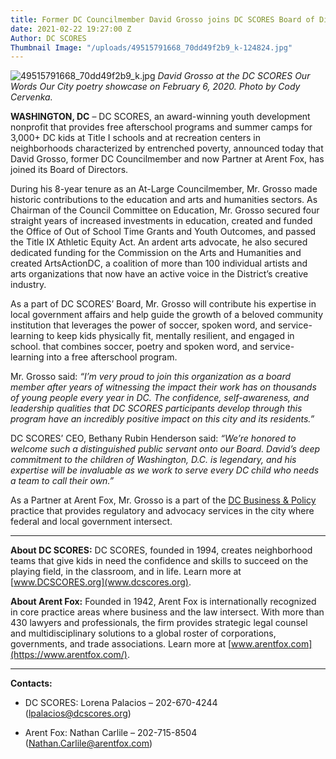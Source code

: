 ```yaml
---
title: Former DC Councilmember David Grosso joins DC SCORES Board of Directors
date: 2021-02-22 19:27:00 Z
Author: DC SCORES
Thumbnail Image: "/uploads/49515791668_70dd49f2b9_k-124824.jpg"
---
```


![49515791668_70dd49f2b9_k.jpg](/uploads/49515791668_70dd49f2b9_k.jpg)
*David Grosso at the DC SCORES Our Words Our City poetry showcase on February 6, 2020. Photo by Cody Cervenka.*

**WASHINGTON, DC** – DC SCORES, an award-winning youth development nonprofit that provides free afterschool programs and summer camps for  3,000+ DC kids at Title I schools and at recreation centers in neighborhoods characterized by entrenched poverty, announced today that David Grosso, former DC Councilmember and now Partner at Arent Fox, has joined its Board of Directors.





During his 8-year tenure as an At-Large Councilmember, Mr. Grosso made historic contributions to the education and arts and humanities sectors. As Chairman of the Council Committee on Education, Mr. Grosso secured four straight years of increased investments in education, created and funded the Office of Out of School Time Grants and Youth Outcomes, and passed the Title IX Athletic Equity Act. An ardent arts advocate, he also secured dedicated funding for the Commission on the Arts and Humanities and created ArtsActionDC, a coalition of more than 100 individual artists and arts organizations that now have an active voice in the District’s creative industry.

As a part of DC SCORES’ Board, Mr. Grosso will contribute his expertise in local government affairs and help guide the growth of a beloved community institution that leverages the power of soccer, spoken word, and service-learning to keep kids physically fit, mentally resilient, and engaged in school. that combines soccer, poetry and spoken word, and service-learning into a free afterschool program.

Mr. Grosso said: *“I’m very proud to join this organization as a board member after years of witnessing the impact their work has on thousands of young people every year in DC. The confidence, self-awareness, and leadership qualities that DC SCORES participants develop through this program have an incredibly positive impact on this city and its residents.”*

DC SCORES’ CEO, Bethany Rubin Henderson said: *“We’re honored to welcome such a distinguished public servant onto our Board. David’s deep commitment to the children of Washington, D.C. is legendary, and his expertise will be invaluable as we work to serve every DC child who needs a team to call their own.”*

As a Partner at Arent Fox, Mr. Grosso is a part of the [DC Business & Policy](https://www.arentfox.com/services/dc-business-policy) practice that provides regulatory and advocacy services in the city where federal and local government intersect.

---

**About DC SCORES:** DC SCORES, founded in 1994, creates neighborhood teams that give kids in need the confidence and skills to succeed on the playing field, in the classroom, and in life. Learn more at [www.DCSCORES.org](www.dcscores.org).

**About Arent Fox:** Founded in 1942, Arent Fox is internationally recognized in core practice areas where business and the law intersect. With more than 430 lawyers and professionals, the firm provides strategic legal counsel and multidisciplinary solutions to a global roster of corporations, governments, and trade associations. Learn more at [www.arentfox.com](https://www.arentfox.com/).

---

**Contacts:**

* DC SCORES: Lorena Palacios – 202-670-4244 (lpalacios@dcscores.org)

* Arent Fox: Nathan Carlile – 202-715-8504 (Nathan.Carlile@arentfox.com)